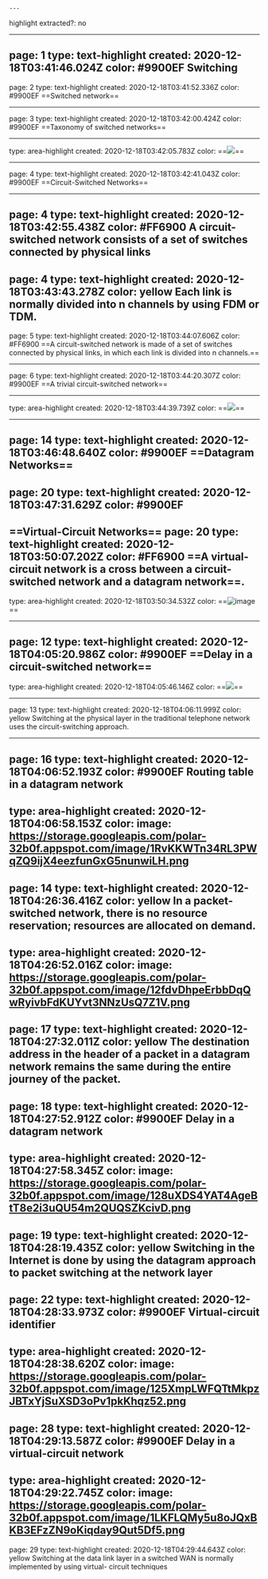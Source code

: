 	---
highlight extracted?: no

---
page: 1
type: text-highlight
created: 2020-12-18T03:41:46.024Z
color: #9900EF
Switching
---
page: 2
type: text-highlight
created: 2020-12-18T03:41:52.336Z
color: #9900EF
==Switched network==

---
page: 3
type: text-highlight
created: 2020-12-18T03:42:00.424Z
color: #9900EF
==Taxonomy of switched networks==

---
type: area-highlight
created: 2020-12-18T03:42:05.783Z
color: 
==![](https://storage.googleapis.com/polar-32b0f.appspot.com/image/12eXTdmNQGZVC33JAQe4bEUmitii6kfwk6rr2vXD.png)==

---
page: 4
type: text-highlight
created: 2020-12-18T03:42:41.043Z
color: #9900EF
==Circuit-Switched Networks==

---
page: 4
type: text-highlight
created: 2020-12-18T03:42:55.438Z
color: #FF6900
A circuit-switched network consists of a set of switches connected by physical links
---
page: 4
type: text-highlight
created: 2020-12-18T03:43:43.278Z
color: yellow
Each link is normally divided into n channels by using FDM or TDM.
---
page: 5
type: text-highlight
created: 2020-12-18T03:44:07.606Z
color: #FF6900
==A circuit-switched network is made of a set of switches connected by physical links, in which  each link is divided into n channels.==

---
page: 6
type: text-highlight
created: 2020-12-18T03:44:20.307Z
color: #9900EF
==A trivial circuit-switched network==

---
type: area-highlight
created: 2020-12-18T03:44:39.739Z
color: 
==![]( https://storage.googleapis.com/polar-32b0f.appspot.com/image/12frXNQQsRpaoAe1fi4Zae6a7ns452r2LLfD76RX.png)==

---
page: 14
type: text-highlight
created: 2020-12-18T03:46:48.640Z
color: #9900EF
==Datagram Networks==
---
page: 20
type: text-highlight
created: 2020-12-18T03:47:31.629Z
color: #9900EF
---
==Virtual-Circuit Networks==
page: 20
type: text-highlight
created: 2020-12-18T03:50:07.202Z
color: #FF6900
==A virtual-circuit network is a cross between a circuit-switched network and a datagram network==.
---
type: area-highlight
created: 2020-12-18T03:50:34.532Z
color: 
==![image](https://storage.googleapis.com/polar-32b0f.appspot.com/image/1yToWpGXUDS5MoLJwDQpNgr5tAFmRotNqJS7r5Kb.png)==

---
page: 12
type: text-highlight
created: 2020-12-18T04:05:20.986Z
color: #9900EF
==Delay in a circuit-switched network==
---
type: area-highlight
created: 2020-12-18T04:05:46.146Z
color: 
==![]( https://storage.googleapis.com/polar-32b0f.appspot.com/image/12TMMuJiQb7MvGnQtY4UR2vFyjWiJDc1NG4i9DGb.png)==

---
page: 13
type: text-highlight
created: 2020-12-18T04:06:11.999Z
color: yellow
Switching at the physical layer in the traditional telephone network uses the circuit-switching approach.

---
page: 16
type: text-highlight
created: 2020-12-18T04:06:52.193Z
color: #9900EF
Routing table in a datagram network
---
type: area-highlight
created: 2020-12-18T04:06:58.153Z
color: 
image: https://storage.googleapis.com/polar-32b0f.appspot.com/image/1RvKKWTn34RL3PWqZQ9ijX4eezfunGxG5nunwiLH.png
---
page: 14
type: text-highlight
created: 2020-12-18T04:26:36.416Z
color: yellow
In   a   packet-switched   network,   there      is   no resource  reservation;  resources  are  allocated  on demand.
---
type: area-highlight
created: 2020-12-18T04:26:52.016Z
color: 
image: https://storage.googleapis.com/polar-32b0f.appspot.com/image/12fdvDhpeErbbDqQwRyivbFdKUYvt3NNzUsQ7Z1V.png
---
page: 17
type: text-highlight
created: 2020-12-18T04:27:32.011Z
color: yellow
The destination address in the header of a packet in a datagram network remains the same during the entire journey of the packet.
---
page: 18
type: text-highlight
created: 2020-12-18T04:27:52.912Z
color: #9900EF
Delay in a datagram network
---
type: area-highlight
created: 2020-12-18T04:27:58.345Z
color: 
image: https://storage.googleapis.com/polar-32b0f.appspot.com/image/128uXDS4YAT4AgeBtT8e2i3uQU54m2QUQSZKcivD.png
---
page: 19
type: text-highlight
created: 2020-12-18T04:28:19.435Z
color: yellow
Switching in the Internet is done by using the datagram approach to packet switching at  the network layer
---
page: 22
type: text-highlight
created: 2020-12-18T04:28:33.973Z
color: #9900EF
Virtual-circuit identifier
---
type: area-highlight
created: 2020-12-18T04:28:38.620Z
color: 
image: https://storage.googleapis.com/polar-32b0f.appspot.com/image/125XmpLWFQTtMkpzJBTxYjSuXSD3oPv1pkKhqz52.png
---
page: 28
type: text-highlight
created: 2020-12-18T04:29:13.587Z
color: #9900EF
Delay in a virtual-circuit network
---
type: area-highlight
created: 2020-12-18T04:29:22.745Z
color: 
image: https://storage.googleapis.com/polar-32b0f.appspot.com/image/1LKFLQMy5u8oJQxBKB3EFzZN9oKiqday9Qut5Df5.png
---
page: 29
type: text-highlight
created: 2020-12-18T04:29:44.643Z
color: yellow
Switching at the data link layer in a switched WAN is normally implemented by using virtual- circuit techniques
